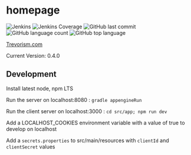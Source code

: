 # homepage
![Jenkins](https://img.shields.io/jenkins/build/http/trevorism-build.eastus.cloudapp.azure.com/homepage)
![Jenkins Coverage](https://img.shields.io/jenkins/coverage/jacoco/http/trevorism-build.eastus.cloudapp.azure.com/homepage)
![GitHub last commit](https://img.shields.io/github/last-commit/trevorism/homepage)
![GitHub language count](https://img.shields.io/github/languages/count/trevorism/homepage)
![GitHub top language](https://img.shields.io/github/languages/top/trevorism/homepage)
 
[Trevorism.com](https://trevorism.com)

Current Version: 0.4.0

## Development

Install latest node, npm LTS

Run the server on localhost:8080 : `gradle appengineRun`

Run the client server on localhost:3000 : `cd src/app; npm run dev`

Add a LOCALHOST_COOKIES environment variable with a value of true to develop on localhost

Add a `secrets.properties` to src/main/resources with `clientId` and `clientSecret` values
